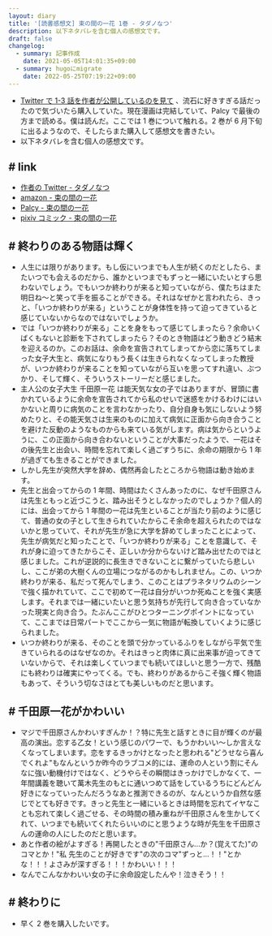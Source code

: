 ```yaml
---
layout: diary
title: '[読書感想文] 束の間の一花 1巻 - タダノなつ'
description: 以下ネタバレを含む個人の感想文です。
draft: false
changelog:
  - summary: 記事作成
    date: 2021-05-05T14:01:35+09:00
  - summary: hugoにmigrate
    date: 2022-05-25T07:19:22+09:00
---
```


- [Twitter で 1-3 話を作者が公開しているのを見て](https://twitter.com/MmmS268/status/1389537377626910724) 、流石に好きすぎる話だったので気づいたら購入していた。現在漫画は完結していて、Palcy で最後の方まで読める。僕は読んだ。ここでは 1 巻について触れる。2 巻が 6 月下旬に出るようなので、そしたらまた購入して感想文を書きたい。
- 以下ネタバレを含む個人の感想文です。

## # link

- [作者の Twitter - タダノなつ](https://twitter.com/mmms268)
- [amazon - 束の間の一花](https://www.amazon.co.jp/dp/4065228328)
- [Palcy - 束の間の一花](https://palcy.jp/comics/480)
- [pixiv コミック - 束の間の一花](https://comic.pixiv.net/works/7138)

## # 終わりのある物語は輝く

- 人生には限りがあります。もし仮にいつまでも人生が続くのだとしたら、またいつでも会えるのだから、誰かといつまでもずっと一緒にいたいとすら思わないでしょう。でもいつか終わりが来ると知っていながら、僕たちはまた明日ね～と笑って手を振ることができる。それはなぜかと言われたら、きっと、「いつか終わりが来る」ということが身体性を持って迫ってきていると感じていないからなのではないでしょうか。
- では「いつか終わりが来る」ことを身をもって感じてしまったら？余命いくばくもないと診断を下されてしまったら？そのとき物語はどう動きどう結末を迎えるのか。このお話は、余命を宣告されてしまってから恋に落ちてしまった女子大生と、病気になりもう長くは生きられなくなってしまった教授が、いつか終わりが来ることを知っていながら互いを思ってすれ違い、ぶつかり、そして輝く、そういうストーリーだと感じました。
- 主人公の女子大生 千田原一花 は能天気な女の子ではありますが、冒頭に書かれているように余命を宣告されてから私のせいで迷惑をかけるわけにはいかないと周りに病気のことを言わなかったり、自分自身も気にしないよう努めたりと、その能天気さは生来のものに加えて病気に正面から向き合うことを避けた反動のようなものからも来ている気がします。病は気からというように、この正面から向き合わないということが大事だったようで、一花はその後先生と出会い、時間を忘れて楽しく過ごすうちに、余命の期限から 1 年が過ぎても生きることができました。
- しかし先生が突然大学を辞め、偶然再会したところから物語は動き始めます。
- 先生と出会ってからの 1 年間、時間はたくさんあったのに、なぜ千田原さんは先生ともっと近づこうと、踏み出そうとしなかったのでしょうか？個人的には、出会ってから 1 年間の一花は先生といることが当たり前のように感じて、普通の女の子として生きられていたからこそ余命を超えられたのではないかと思っていて、それが先生が急に大学を辞めてしまったことによって、先生が病気だと知ったことで、「いつか終わりが来る」ことを意識して、それが身に迫ってきたからこそ、正しいか分からないけど踏み出せたのではと感じました。これが逆説的に長生きできないことに繋がっていたら悲しいし、ここが弟の大樹くんの立場につながるのかもしれません。この、いつか終わりが来る、私だって死んでしまう、このことはプラネタリウムのシーンで強く描かれていて、ここで初めて一花は自分がいつか死ぬことを強く実感します。それまでは一緒にいたいと思う気持ちが先行して向き合っていなかった現実と向き合う。たぶんここがひとつターニングポイントになっていて、ここまでは日常パートでここから一気に物語が転換していくように感じられました。
- いつか終わりが来る、そのことを頭で分かっているふりをしながら平気で生きていられるのはなぜなのか。それはきっと肉体に真に出来事が迫ってきていないからで、それは楽しくていつまでも続いてほしいと思う一方で、残酷にも終わりは確実にやってくる。でも、終わりがあるからこそ強く輝く物語もあって、そういう切なさはとても美しいものだと思います。

## # 千田原一花がかわいい

- マジで千田原さんかわいすぎんか！？特に先生と話すときに目が輝くのが最高の演出。恋する乙女！という感じのパワーで、もうかわいい～しか言えなくなってしまいます。恋をするきっかけとなったと思われる"どうせなら喜んでくれよ"もなんというか昨今のラブコメ的には、運命の人という割にそんなに強い動機付けではなく、どうやらその瞬間はきっかけでしかなくて、一年間講義を聴いて萬木先生のもとに通いつめて話をしているうちにどんどん好きになっていったんだろうなあと推測できるのが、なんというか自然な感じでとても好きです。きっと先生と一緒にいるときは時間を忘れてイヤなことも忘れて楽しく過ごせる、その時間の積み重ねが千田原さんを生かしてくれて、いつまでも続いてくれたらいいのにと思うような時が先生を千田原さんの運命の人にしたのだと思います。
- あと作者の絵がよすぎる！再開したときの"千田原さん...か？(覚えてた)"のコマとか！"私 先生のことが好きです"の次のコマ"ずっと...！！"とかな！！！よさみが深すぎる！！！かわいい！！！
- なんでこんなかわいい女の子に余命設定したんや！泣きそう！！

## # 終わりに

- 早く 2 巻を購入したいです。
